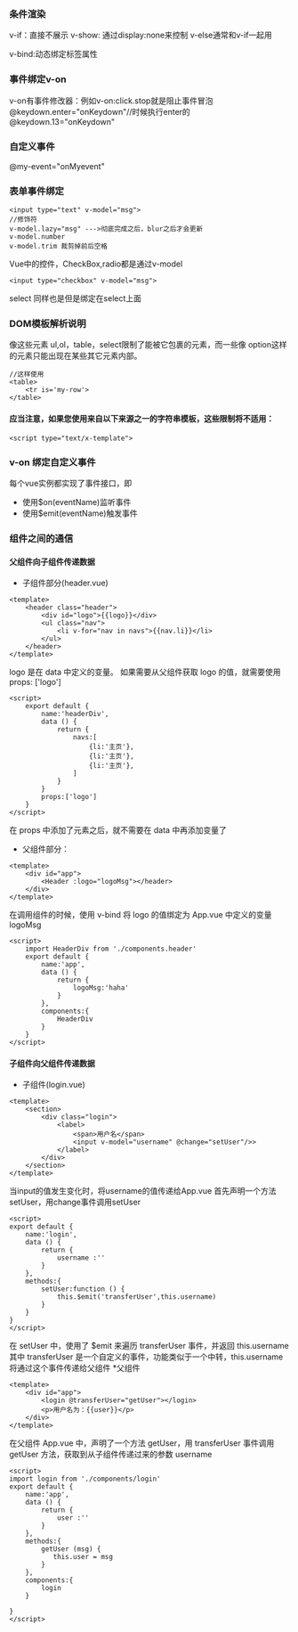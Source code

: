 ### 条件渲染

v-if：直接不展示
v-show: 通过display:none来控制
v-else通常和v-if一起用


v-bind:动态绑定标签属性

### 事件绑定v-on
v-on有事件修改器：例如v-on:click.stop就是阻止事件冒泡
@keydown.enter="onKeydown"//时候执行enter的
@keydown.13="onKeydown"


### 自定义事件
@my-event="onMyevent"

### 表单事件绑定
```
<input type="text" v-model="msg">
//修饰符
v-model.lazy="msg" --->彻底完成之后，blur之后才会更新
v-model.number
v-model.trim 裁剪掉前后空格
```
Vue中的控件，CheckBox,radio都是通过v-model
```
<input type="checkbox" v-model="msg">
```
select 同样也是但是绑定在select上面

### DOM模板解析说明
像这些元素 ul,ol，table，select限制了能被它包裹的元素，而一些像 option这样的元素只能出现在某些其它元素内部。
```
//这样使用
<table>
    <tr is='my-row'>
</table>
```
#### 应当注意，如果您使用来自以下来源之一的字符串模板，这些限制将不适用：
```
<script type="text/x-template">
```
### v-on 绑定自定义事件
每个vue实例都实现了事件接口，即
* 使用$on(eventName)监听事件
* 使用$emit(eventName)触发事件

### 组件之间的通信
#### 父组件向子组件传递数据
* 子组件部分(header.vue)
```
<template>
    <header class="header">
        <div id="logo">{{logo}}</div>
        <ul class="nav">
            <li v-for="nav in navs">{{nav.li}}</li>
        </ul>
    </header>
</template>
```
logo 是在 data 中定义的变量。
如果需要从父组件获取 logo 的值，就需要使用 props: ['logo']
```
<script>
    export default {
        name:'headerDiv',
        data () {
            return {
                navs:[
                    {li:'主页'},
                    {li:'主页'},
                    {li:'主页'},
                ]
            }
        }
        props:['logo']
    }
</script>
```
在 props 中添加了元素之后，就不需要在 data 中再添加变量了
* 父组件部分：
```
<template>
    <div id="app">
        <Header :logo="logoMsg"></header>
    </div>
</template>

```
在调用组件的时候，使用 v-bind 将 logo 的值绑定为 App.vue 中定义的变量 logoMsg
```
<script>
    import HeaderDiv from './components.header'
    export default {
        name:'app',
        data () {
            return {
                logoMsg:'haha'
            }
        },
        components:{
            HeaderDiv
        }
    }
</script>

```
#### 子组件向父组件传递数据
* 子组件(login.vue)
```
<template>
    <section>
        <div class="login">
            <label>
                <span>用户名</span>
                <input v-model="username" @change="setUser"/>>
            </label>
        </div>
    </section>
</template>
```
当input的值发生变化时，将username的值传递给App.vue
首先声明一个方法setUser，用change事件调用setUser
```
<script>
export default {
    name:'login',
    data () {
        return {
            username :''
        }
    },
    methods:{
        setUser:function () {
            this.$emit('transferUser',this.username)
        }
    }
}
</script>
```
在 setUser 中，使用了 $emit 来遍历 transferUser 事件，并返回 this.username
其中 transferUser 是一个自定义的事件，功能类似于一个中转，this.username 将通过这个事件传递给父组件 
*父组件
```
<template>
    <div id="app">
        <login @transferUser="getUser"></login>
        <p>用户名为：{{user}}</p>
    </div>
</template>
```
在父组件 App.vue 中，声明了一个方法 getUser，用 transferUser 事件调用 getUser 方法，获取到从子组件传递过来的参数 username
```
<script>
import login from './components/login'
export default {
    name:'app',
    data () {
        return {
            user :''
        }
    },
    methods:{
        getUser (msg) {
           this.user = msg
        }
    },
    components:{
        login
    }

}
</script>
```